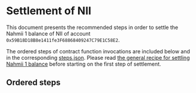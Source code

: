 # Settlement of NII
This document presents the recommended steps in order to settle the Nahmii 1
balance of NII of account `0x59B18D18B8e1411fe3F68868409247C79E1C58E2`.

The ordered steps of contract function invocations are included below and in
the corresponding [steps.json](./steps.json). Please read [the general recipe
for settling Nahmii 1 balance](../../README.md) before starting on the first
step of settlement.

## Ordered steps

